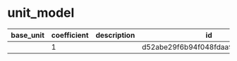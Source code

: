 # unit_model
|base_unit|coefficient|description|id|is_error|name|
|--|--|--|--|--|--|
||1||d52abe29f6b94f048fdaa959f264a0e0|True|грамм|